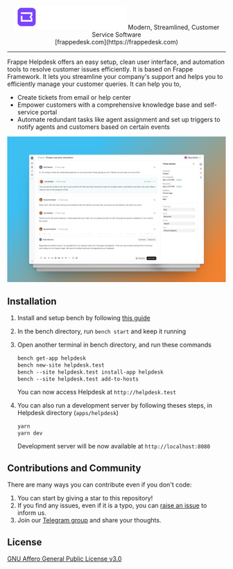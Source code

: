 <div align="center" markdown="1">
	<picture>
		<source 
			media="(prefers-color-scheme: dark)" 
			srcset=".github/logo_dark.svg">
		<img
			width="260"
			alt="Frappe Helpdesk logo" 
			src=".github/logo_light.svg">
	</picture>
	Modern, Streamlined, Customer Service Software
	</br>
	[frappedesk.com](https://frappedesk.com)
</div>

---

Frappe Helpdesk offers an easy setup, clean user interface, and automation tools to resolve customer issues efficiently. It is based on Frappe Framework. It lets you streamline your company's support and helps you to efficiently manage your customer queries. It can help you to,

-   Create tickets from email or help center
-   Empower customers with a comprehensive knowledge base and self-service portal
-   Automate redundant tasks like agent assignment and set up triggers to notify agents and customers based on certain events

![screenshot](./screenshot.png)

## Installation

1. Install and setup bench by following [this guide](https://frappeframework.com/docs/user/en/installation)
2. In the bench directory, run `bench start` and keep it running
3. Open another terminal in bench directory, and run these commands

	```
	bench get-app helpdesk
	bench new-site helpdesk.test
	bench --site helpdesk.test install-app helpdesk
	bench --site helpdesk.test add-to-hosts
	```

	You can now access Helpdesk at `http://helpdesk.test`
5. You can also run a development server by following theses steps, in Helpdesk
   directory (`apps/helpdesk`)

   ```
   yarn
   yarn dev
   ```

   Development server will be now available at `http://localhost:8080`

## Contributions and Community

There are many ways you can contribute even if you don't code:

1. You can start by giving a star to this repository!
2. If you find any issues, even if it is a typo, you can [raise an issue](https://github.com/frappe/desk/issues/new) to inform us.
3. Join our [Telegram group](https://t.me/frappedesk) and share your thoughts.

## License

[GNU Affero General Public License v3.0](/licence.md)
